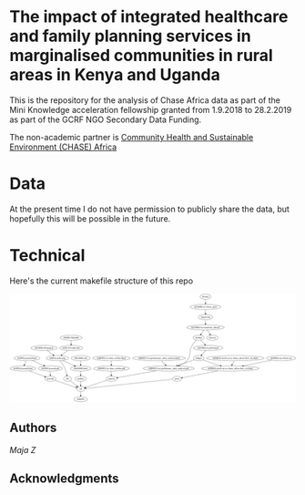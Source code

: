 # The impact of integrated healthcare and family planning services in marginalised communities in rural areas in Kenya and Uganda

This is the repository for the analysis of Chase Africa data as part of the Mini Knowledge acceleration fellowship granted from 1.9.2018 to 28.2.2019 as part of the GCRF NGO Secondary Data Funding. 

The non-academic partner is [Community Health and Sustainable Environment (CHASE) Africa](www.chaseafrica.org.uk)

# Data

At the present time I do not have permission to publicly share the data, but hopefully this will be possible in the future. 

# Technical 

Here's the current makefile structure of this repo

![](figures/make.png)

## Authors

*Maja Z*

## Acknowledgments